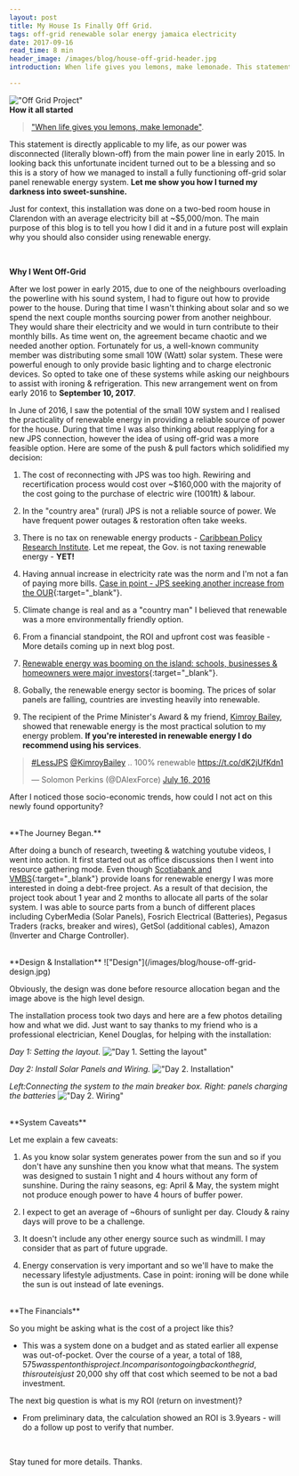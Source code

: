```yaml
---
layout: post
title: My House Is Finally Off Grid.
tags: off-grid renewable solar energy jamaica electricity
date: 2017-09-16
read_time: 8 min
header_image: /images/blog/house-off-grid-header.jpg
introduction: When life gives you lemons, make lemonade. This statement is directly applicable to my life, as our power was disconnected (literally blown-off) from the main power line in early 2015. In looking back this unfortunate incident turned out to be a blessing and so this is a story of how we managed to install a fully functioning off-grid solar panel renewable energy system. Let me show you how I turned my darkness into sweet-sunshine!

---
```

!["Off Grid Project"](/images/blog/house-off-grid-header.jpg)
<br/>
**How it all started**

> ["When life gives you lemons, make lemonade"](https://en.wikipedia.org/wiki/When_life_gives_you_lemons%2C_make_lemonade). 

This statement is directly applicable to my life, as our power was disconnected (literally blown-off) from the main power line in early 2015. In looking back this unfortunate incident turned out to be a blessing and so this is a story of how we managed to install a fully functioning off-grid solar panel renewable energy system. **Let me show you how I turned my darkness into sweet-sunshine.**

Just for context, this installation was done on a two-bed room house in Clarendon with an average electricity bill at ~$5,000/mon. The main purpose of this blog is to tell you how I did it and in a future post will explain why you should also consider using renewable energy.

<br/>

**Why I Went Off-Grid**

After we lost power in early 2015, due to one of the neighbours overloading the powerline with his sound system, I had to figure out how to provide power to the house. During that time I wasn't thinking about solar and so we spend the next couple months sourcing power from another neighbour. They would share their electricity and we would in turn contribute to their monthly bills. As time went on, the agreement became chaotic and we needed another option. Fortunately for us, a well-known community member was distributing some small 10W (Watt) solar system. These were powerful enough to only provide basic lighting and to charge electronic devices. So opted to take one of these systems while asking our neighbours to assist with ironing & refrigeration. This new arrangement went on from early 2016 to __September 10, 2017__.

In June of 2016, I saw the potential of the small 10W system and I realised the practicality of renewable energy in providing a reliable source of power for the house. During that time I was also thinking about reapplying for a new JPS connection, however the idea of using off-grid was a more feasible option. Here are some of the push & pull factors which solidified my decision:

1. The cost of reconnecting with JPS was too high. Rewiring and recertification process would cost over ~$160,000 with the majority of the cost going to the purchase of electric wire (1001ft) & labour.

2. In the "country area" (rural) JPS is not a reliable source of power. We have frequent power outages & restoration often take weeks.

3. There is no tax on renewable energy products - [Caribbean Policy Research Institute](http://www.capricaribbean.com/content/tax-incentives). Let me repeat, the Gov. is not taxing renewable energy - **YET!**

4. Having annual increase in electricity rate was the norm and I'm not a fan of paying more bills. [Case in point - JPS seeking another increase from the OUR](http://www.jamaicaobserver.com/news/10--increase-_61762){:target="_blank"}.

5. Climate change is real and as a "country man" I believed that renewable was a more environmentally friendly option.

6. From a financial standpoint, the ROI and upfront cost was feasible - More details coming up in next blog post.


7. [Renewable energy was booming on the island: schools, businesses & homeowners were major investors](https://twitter.com/DAlexForce/status/848043348334174208){:target="_blank"}.

8. Gobally, the renewable energy sector is booming. The prices of solar panels are falling, countries are investing heavily into renewable.

9. The recipient of the Prime Minister's Award & my friend, [Kimroy Bailey](http://kimroybailey.com/pmaward), showed that renewable energy is the most practical solution to my energy problem. __If you're interested in renewable energy I do recommend using his services__.
<blockquote class="twitter-tweet" data-lang="en"><p lang="en" dir="ltr"><a href="https://twitter.com/hashtag/LessJPS?src=hash">#LessJPS</a> <a href="https://twitter.com/KimroyBailey">@KimroyBailey</a> .. 100% renewable <a href="https://t.co/dK2jUfKdn1">https://t.co/dK2jUfKdn1</a></p>&mdash; Solomon Perkins (@DAlexForce) <a href="https://twitter.com/DAlexForce/status/754417819119300608">July 16, 2016</a></blockquote><script async src="//platform.twitter.com/widgets.js" charset="utf-8"></script>

After I noticed those socio-economic trends, how could I not act on this newly found opportunity?

<br/>
**The Journey Began.**

After doing a bunch of research, tweeting & watching youtube videos, I went into action. It first started out as office discussions then I went into resource gathering mode. Even though [Scotiabank and VMBS](http://solarbuzzjamaica.com/tag/building-society/){:target="_blank"} provide loans for renewable energy I was more interested in doing a debt-free project. As a result of that decision, the project took about 1 year and 2 months to allocate all parts of the solar system. I was able to source parts from a bunch of different places including
CyberMedia (Solar Panels), Fosrich Electrical (Batteries), Pegasus Traders (racks, breaker and wires), GetSol (additional cables), Amazon (Inverter and Charge Controller).

<br/>
**Design & Installation**
!["Design"](/images/blog/house-off-grid-design.jpg)


Obviously, the design was done before resource allocation began and the image above is the high level design. 

The installation process took two days and here are a few photos detailing how and what we did. Just want to say thanks to my friend who is a professional electrician, Kenel Douglas, for helping with the installation:

*Day 1: Setting the layout.*
!["Day 1. Setting the layout"](/images/blog/house-off-grid-day-1.jpg)

*Day 2: Install Solar Panels and Wiring.*
!["Day 2. Installation"](/images/blog/house-off-grid-day-2.jpg)

*Left:Connecting the system to the main breaker box. Right: panels charging the batteries*
!["Day 2. Wiring"](/images/blog/house-off-grid-day-2-end.jpg)

<br/>
**System Caveats**

Let me explain a few caveats:

1. As you know solar system generates power from the sun and so if you don't have any sunshine then you know what that means. The system was designed to sustain 1 night and 4 hours without any form of sunshine. During the rainy seasons, eg: April & May, the system might not produce enough power to have 4 hours of buffer power.

2. I expect to get an average of ~6hours of sunlight per day. Cloudy & rainy days will prove to be a challenge.

3. It doesn't include any other energy source such as windmill. I may consider that as part of future upgrade.

4. Energy conservation is very important and so we'll have to make the necessary lifestyle adjustments. Case in point: ironing will be done while the sun is out instead of late evenings.


<br/>
**The Financials**

So you might be asking what is the cost of a project like this?
 
 - This was a system done on a budget and as stated earlier all expense was out-of-pocket. Over the course of a year, a total of $188,575 was spent on this project. In comparison to going back on the grid, this route is just ~$20,000 shy off that cost which seemed to be not a bad investment. 

The next big question is what is my ROI (return on investment)? 

- From preliminary data, the calculation showed an ROI is 3.9years - will do a follow up post to verify that number.

<br/>

Stay tuned for more details. Thanks.
